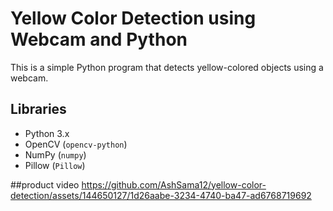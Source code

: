 # Yellow Color Detection using Webcam and Python

This is a simple Python program that detects yellow-colored objects using a webcam.

## Libraries

- Python 3.x
- OpenCV (`opencv-python`)
- NumPy (`numpy`)
- Pillow (`Pillow`)

##product video
https://github.com/AshSama12/yellow-color-detection/assets/144650127/1d26aabe-3234-4740-ba47-ad6768719692
  
